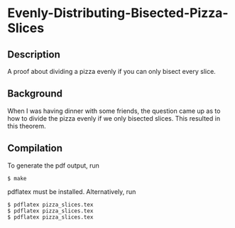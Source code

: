 # Evenly-Distributing-Bisected-Pizza-Slices
## Description
A proof about dividing a pizza evenly if you can only bisect every slice.

## Background
When I was having dinner with some friends, the question came up as to how to divide the pizza evenly if we only bisected slices. This resulted in this theorem.

## Compilation
To generate the pdf output, run
```
$ make
```
pdflatex must be installed. Alternatively, run
```
$ pdflatex pizza_slices.tex
$ pdflatex pizza_slices.tex
$ pdflatex pizza_slices.tex
```

